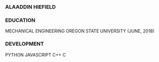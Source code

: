 ### ALAADDIN HIEFIELD

### EDUCATION

MECHANICAL ENGINEERING 
OREGON STATE UNIVERSITY (JUNE, 2018)

### DEVELOPMENT

PYTHON
JAVASCRIPT
C++
C